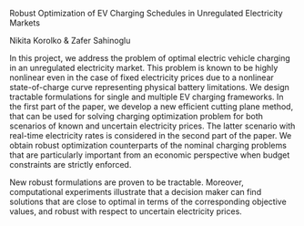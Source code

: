Robust Optimization of EV Charging Schedules in Unregulated Electricity Markets

Nikita Korolko & Zafer Sahinoglu

In this project, we address the problem of optimal electric vehicle charging in an unregulated electricity market. This problem is known to be highly nonlinear even in the case of fixed electricity prices due to a nonlinear state-of-charge curve representing physical battery limitations. We design tractable formulations for single and multiple EV charging frameworks. In the first part of the paper, we develop a new efficient cutting plane method, that can be used for solving charging optimization problem for both scenarios of known and uncertain electricity prices. The latter scenario with real-time electricity rates is considered in the second part of the paper. We obtain robust optimization counterparts of the nominal charging problems that are particularly important from an economic perspective when budget constraints are strictly enforced. 

New robust formulations are proven to be tractable. Moreover, computational experiments
illustrate that a decision maker can find solutions that are close to optimal in terms of the corresponding objective values, and
robust with respect to uncertain electricity prices.
